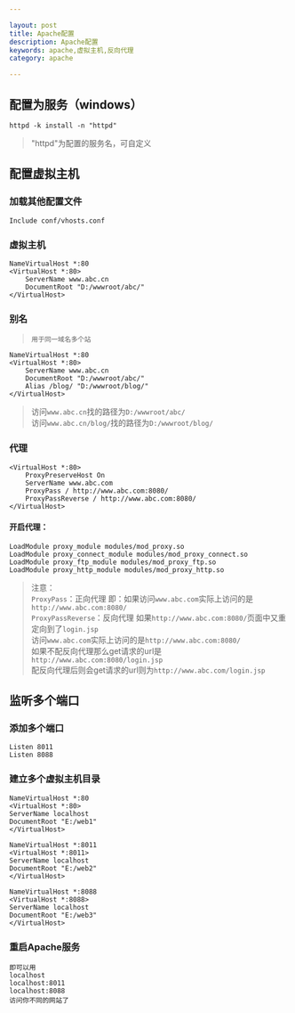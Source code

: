 ```yaml
---

layout: post
title: Apache配置
description: Apache配置
keywords: apache,虚拟主机,反向代理
category: apache

---
```

## 配置为服务（windows）

	httpd -k install -n "httpd"
>"httpd"为配置的服务名，可自定义

## 配置虚拟主机

### 加载其他配置文件

	Include conf/vhosts.conf
	
### 虚拟主机

	NameVirtualHost *:80
	<VirtualHost *:80>
	    ServerName www.abc.cn
	    DocumentRoot "D:/wwwroot/abc/"
	</VirtualHost>
	
### 别名 
  
> `用于同一域名多个站`

	NameVirtualHost *:80
	<VirtualHost *:80>
	    ServerName www.abc.cn
	    DocumentRoot "D:/wwwroot/abc/"
		Alias /blog/ "D:/wwwroot/blog/"
	</VirtualHost>
> 访问`www.abc.cn`找的路径为`D:/wwwroot/abc/`  
> 访问`www.abc.cn/blog/`找的路径为`D:/wwwroot/blog/`  


### 代理

	<VirtualHost *:80>
	    ProxyPreserveHost On 
	    ServerName www.abc.com    
	    ProxyPass / http://www.abc.com:8080/  
	    ProxyPassReverse / http://www.abc.com:8080/
	</VirtualHost>

#### 开启代理：

	LoadModule proxy_module modules/mod_proxy.so
	LoadModule proxy_connect_module modules/mod_proxy_connect.so
	LoadModule proxy_ftp_module modules/mod_proxy_ftp.so
	LoadModule proxy_http_module modules/mod_proxy_http.so
> 注意：  
> `ProxyPass`：正向代理 即：如果访问`www.abc.com`实际上访问的是`http://www.abc.com:8080/`  
> `ProxyPassReverse`：反向代理 如果`http://www.abc.com:8080/`页面中又重定向到了`login.jsp`  
> 访问`www.abc.com`实际上访问的是`http://www.abc.com:8080/`  
> 如果不配反向代理那么get请求的url是`http://www.abc.com:8080/login.jsp`  
> 配反向代理后则会get请求的url则为`http://www.abc.com/login.jsp`

## 监听多个端口

### 添加多个端口 
 
	Listen 8011
	Listen 8088 

### 建立多个虚拟主机目录  

	NameVirtualHost *:80
	<VirtualHost *:80>
	ServerName localhost
	DocumentRoot "E:/web1"
	</VirtualHost>
	 
	NameVirtualHost *:8011
	<VirtualHost *:8011>
	ServerName localhost
	DocumentRoot "E:/web2"
	</VirtualHost>
	 
	NameVirtualHost *:8088
	<VirtualHost *:8088>
	ServerName localhost
	DocumentRoot "E:/web3"
	</VirtualHost>

### 重启Apache服务

	即可以用   
	localhost   
	localhost:8011   
	localhost:8088   
	访问你不同的网站了  